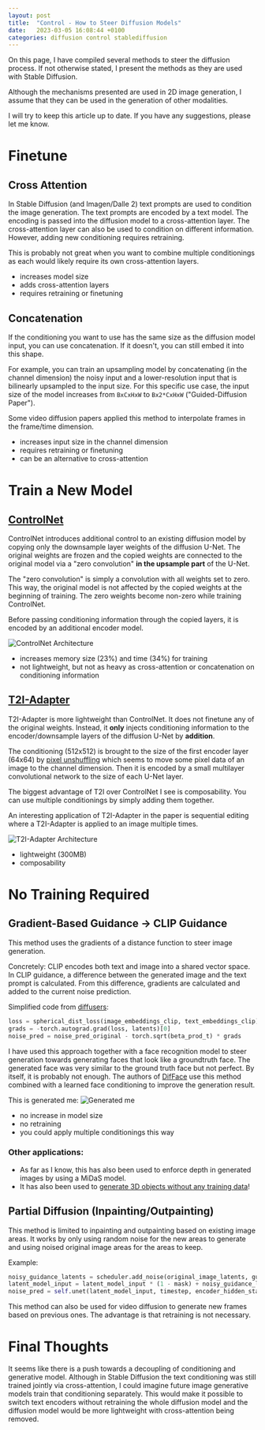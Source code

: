 ```yaml
---
layout: post
title:  "Control - How to Steer Diffusion Models"
date:   2023-03-05 16:08:44 +0100
categories: diffusion control stablediffusion
---
```


On this page, I have compiled several methods to steer the diffusion process. If not otherwise stated, I present the methods as they are used with Stable Diffusion.

Although the mechanisms presented are used in 2D image generation, I assume that they can be used in the generation of other modalities.

I will try to keep this article up to date. If you have any suggestions, please let me know.

# Finetune

## Cross Attention

In Stable Diffusion (and Imagen/Dalle 2) text prompts are used to condition the image generation. The text prompts are encoded by a text model. The encoding is passed into the diffusion model to a cross-attention layer. The cross-attention layer can also be used to condition on different information. However, adding new conditioning requires retraining.

This is probably not great when you want to combine multiple conditionings as each would likely require its own cross-attention layers.

- increases model size
- adds cross-attention layers
- requires retraining or finetuning


## Concatenation

If the conditioning you want to use has the same size as the diffusion model input, you can use concatenation. If it doesn't, you can still embed it into this shape. 

For example, you can train an upsampling model by concatenating (in the channel dimension) the noisy input and a lower-resolution input that is bilinearly upsampled to the input size. For this specific use case, the input size of the model increases from `BxCxHxW` to `Bx2*CxHxW` ("Guided-Diffusion Paper").

Some video diffusion papers applied this method to interpolate frames in the frame/time dimension.

- increases input size in the channel dimension
- requires retraining or finetuning
- can be an alternative to cross-attention


# Train a New Model

## [ControlNet](https://github.com/lllyasviel/ControlNet)

ControlNet introduces additional control to an existing diffusion model by copying only the downsample layer weights of the diffusion U-Net. The original weights are frozen and the copied weights are connected to the original model via a "zero convolution" **in the upsample part** of the U-Net. 

The "zero convolution" is simply a convolution with all weights set to zero. This way, the original model is not affected by the copied weights at the beginning of training. The zero weights become non-zero while training ControlNet.

Before passing conditioning information through the copied layers, it is encoded by an additional encoder model.


![ControlNet Architecture](/assets/img/blog/controlling_diffusion/controlnet.png)

- increases memory size (23%) and time (34%) for training
- not lightweight, but not as heavy as cross-attention or concatenation on conditioning information

## [T2I-Adapter](https://github.com/TencentARC/T2I-Adapter)

T2I-Adapter is more lightweight than ControlNet. It does not finetune any of the original weights. Instead, it **only** injects conditioning information to the encoder/downsample layers of the diffusion U-Net by **addition**. 

The conditioning (512x512) is brought to the size of the first encoder layer (64x64) by [pixel unshuffling](https://pytorch.org/docs/stable/generated/torch.nn.PixelUnshuffle.html) which seems to move some pixel data of an image to the channel dimension. Then it is encoded by a small multilayer convolutional network to the size of each U-Net layer. 

The biggest advantage of T2I over ControlNet I see is composability. You can use multiple conditionings by simply adding them together.

An interesting application of T2I-Adapter in the paper is sequential editing where a T2I-Adapter is applied to an image multiple times.

![T2I-Adapter Architecture](/assets/img/blog/controlling_diffusion/sequential_edit_t2i_adapter.png)

- lightweight (300MB)
- composability




# No Training Required


## Gradient-Based Guidance -> CLIP Guidance

This method uses the gradients of a distance function to steer image generation.

Concretely: CLIP encodes both text and image into a shared vector space. In CLIP guidance, a difference between the generated image and the text prompt is calculated. From this difference, gradients are calculated and added to the current noise prediction.

Simplified code from [diffusers](https://github.com/huggingface/diffusers/blob/v0.13.1-patch/examples/community/clip_guided_stable_diffusion.py#L167):

```python
loss = spherical_dist_loss(image_embeddings_clip, text_embeddings_clip).mean() * clip_guidance_scale
grads = -torch.autograd.grad(loss, latents)[0]
noise_pred = noise_pred_original - torch.sqrt(beta_prod_t) * grads
```

I have used this approach together with a face recognition model to steer generation towards
generating faces that look like a groundtruth face.
The generated face was very similar to the ground truth face but not perfect. By itself, it is probably not enough. The authors of [DifFace](https://arxiv.org/abs/2212.06512) use this method combined with a learned face conditioning to improve the generation result.

This is generated me:
![Generated me](/assets/img/blog/controlling_diffusion/target_philipp.png)

- no increase in model size
- no retraining
- you could apply multiple conditionings this way



### Other applications:

- As far as I know, this has also been used to enforce depth in generated images by using a MiDaS model.
- It has also been used to [generate 3D objects without any training data](https://hanhung.github.io/PureCLIPNeRF/)!




## Partial Diffusion (Inpainting/Outpainting)

This method is limited to inpainting and outpainting based on existing image areas. It works by only using random noise for the new areas to generate and using noised original image areas for the areas to keep.

Example:

```python
noisy_guidance_latents = scheduler.add_noise(original_image_latents, guidance_noise, timestep)
latent_model_input = latent_model_input * (1 - mask) + noisy_guidance_latents * mask
noise_pred = self.unet(latent_model_input, timestep, encoder_hidden_states=text_embeddings,).sample
```

This method can also be used for video diffusion to generate new frames based on previous ones. The advantage is that retraining is not necessary.

# Final Thoughts

It seems like there is a push towards a decoupling of conditioning and generative model. 
Although in Stable Diffusion the text conditioning was still trained jointly via cross-attention, I could imagine future image generative models train that conditioning separately. This would make it possible to switch text encoders without retraining the whole diffusion model and the diffusion model would be more lightweight with cross-attention being removed.